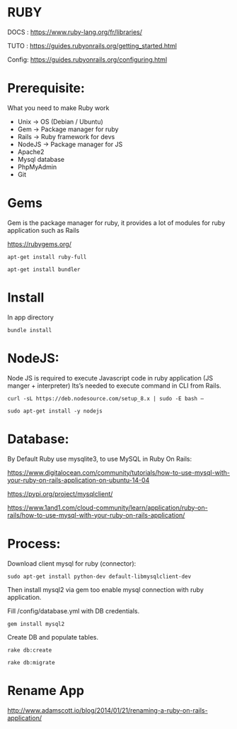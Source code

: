 RUBY
========

DOCS : https://www.ruby-lang.org/fr/libraries/

TUTO : https://guides.rubyonrails.org/getting_started.html

Config: https://guides.rubyonrails.org/configuring.html


# Prerequisite:

What you need to make Ruby work
- Unix	  ->	OS (Debian / Ubuntu)
- Gem     ->	Package manager for ruby
- Rails	  ->	Ruby framework for devs 
- NodeJS  ->	Package manager for JS
- Apache2
- Mysql database
- PhpMyAdmin
- Git


# Gems

Gem is the package manager for ruby, it provides a lot of modules for ruby application such as Rails

https://rubygems.org/

`apt-get install ruby-full`

`apt-get install bundler`


# Install

In app directory

`bundle install`
 
 
# NodeJS:

Node JS is required to execute Javascript code in ruby application (JS manger + interpreter)
Its’s needed to execute command in CLI from Rails.

`curl -sL https://deb.nodesource.com/setup_8.x | sudo -E bash –`

`sudo apt-get install -y nodejs`

Database:
========
By Default Ruby use mysqlite3, to use MySQL in Ruby On Rails:

https://www.digitalocean.com/community/tutorials/how-to-use-mysql-with-your-ruby-on-rails-application-on-ubuntu-14-04

https://pypi.org/project/mysqlclient/

https://www.1and1.com/cloud-community/learn/application/ruby-on-rails/how-to-use-mysql-with-your-ruby-on-rails-application/


# Process:

Download client mysql for ruby (connector):

`sudo apt-get install python-dev default-libmysqlclient-dev`

Then install mysql2 via gem too enable mysql connection with ruby application.

Fill /config/database.yml with DB credentials.

`gem install mysql2`

Create DB and populate tables.

`rake db:create`

`rake db:migrate`


# Rename App

http://www.adamscott.io/blog/2014/01/21/renaming-a-ruby-on-rails-application/


